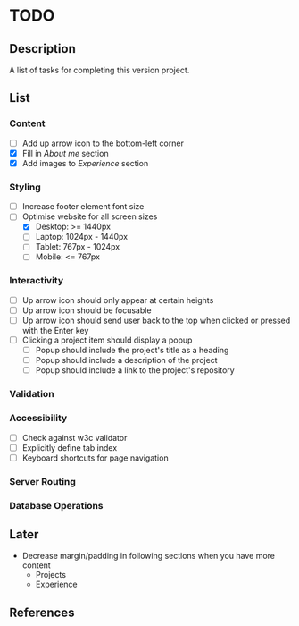 # TODO

## Description

A list of tasks for completing this version project.

## List

### Content

- [ ] Add up arrow icon to the bottom-left corner
- [x] Fill in _About me_ section
- [x] Add images to _Experience_ section

### Styling

- [ ] Increase footer element font size
- [ ] Optimise website for all screen sizes
    - [x] Desktop: >= 1440px
    - [ ] Laptop: 1024px - 1440px
    - [ ] Tablet: 767px - 1024px
    - [ ] Mobile: <= 767px

### Interactivity

- [ ] Up arrow icon should only appear at certain heights
- [ ] Up arrow icon should be focusable
- [ ] Up arrow icon should send user back to the top when clicked or pressed
with the Enter key
- [ ] Clicking a project item should display a popup
    - [ ] Popup should include the project's title as a heading
    - [ ] Popup should include a description of the project
    - [ ] Popup should include a link to the project's repository

### Validation

### Accessibility

- [ ] Check against w3c validator
- [ ] Explicitly define tab index
- [ ] Keyboard shortcuts for page navigation

### Server Routing

### Database Operations

## Later

- Decrease margin/padding in following sections when you have more content
    - Projects
    - Experience

## References

